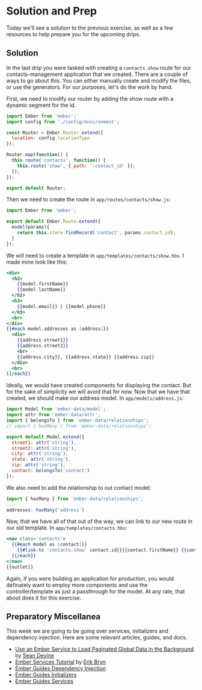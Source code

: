 # Solution and Prep

Today we'll see a solution to the previous exercise, as well as a few resources to help prepare you for the upcoming drips.

## Solution

In the last drip you were tasked with creating a `contacts.show` route for our contacts-management application that we created. There are a couple of ways to go about this. You can either manually create and modify the files, or use the generators. For our purposes, let's do the work by hand.

First, we need to modify our router by adding the show route with a dynamic segment for the id.

```js
import Ember from 'ember';
import config from './config/environment';

const Router = Ember.Router.extend({
  location: config.locationType
});

Router.map(function() {
  this.route('contacts', function() {
    this.route('show', { path: ':contact_id' });
  });
});

export default Router;
```

Then we need to create the route in `app/routes/contacts/show.js`:

```js
import Ember from 'ember';

export default Ember.Route.extend({
  model(params){
    return this.store.findRecord('contact', params.contact_id);
  }
});
```

We will need to create a template in `app/templates/contacts/show.hbs`. I made mine look like this:

```hbs
<div>
  <h2>
    {{model.firstName}}
    {{model.lastName}}
  </h2>
  <h3>
    {{model.email}} | {{model.phone}}
  </h3>
  <br>
</div>
{{#each model.addresses as |address|}}
  <div>
    {{address.street1}}
    {{address.street2}}
    <br>
    {{address.city}}, {{address.state}} {{address.zip}}
  </div>
  <br>
{{/each}}
```

Ideally, we would have created components for displaying the contact. But for the sake of simplicity we will avoid that for now. Now that we have that created, we should make our address model. In `app/models/address.js`:

```javascript
import Model from 'ember-data/model';
import attr from 'ember-data/attr';
import { belongsTo } from 'ember-data/relationships';
// import { hasMany } from 'ember-data/relationships';

export default Model.extend({
  street1: attr('string'),
  street2: attr('string'),
  city: attr('string'),
  state: attr('string'),
  zip: attr('string'),
  contact: belongsTo('contact')
});
```

We also need to add the relationship to out contact model:

```javascript
import { hasMany } from 'ember-data/relationships';
...
addresses: hasMany('address')
```

Now, that we have all of that out of the way, we can link to our new route in our old template. In `app/templates/contacts.hbs`:

```hbs
<nav class='contacts'>
  {{#each model as |contact|}}
    {{#link-to 'contacts.show' contact.id}}{{contact.firstName}} {{contact.lastName}}{{/link-to}}
  {{/each}}
</nav>
{{outlet}}
```

Again, if you were building an application for production, you would definately want to employ more components and use the controller/template as just a passthrough for the model. At any rate, that about does it for this exercise.

## Preparatory Miscellanea

This week we are going to be going over services, initializers and dependency injection. Here are some relevant articles, guides, and docs. 

* [Use an Ember Service to Load Paginated Global Data in the Background](https://medium.com/@barelyknown/use-an-ember-service-to-load-paginated-global-data-in-the-background-75fdc654ddae#.gk6i4lo2o) by [Sean Devine](https://twitter.com/barelyknown)
* [Ember Services Tutorial](http://www.programwitherik.com/ember-services-tutorial/) by [Erik Bryn](https://twitter.com/ebryn)
* [Ember Guides Dependency Injection](https://guides.emberjs.com/v2.7.0/applications/dependency-injection/)
* [Ember Guides Initializers](https://guides.emberjs.com/v2.7.0/applications/initializers/)
* [Ember Guides Services](https://guides.emberjs.com/v2.7.0/applications/services/)
